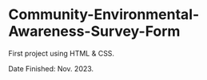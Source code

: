 # Community-Environmental-Awareness-Survey-Form
First project using HTML &amp; CSS.

Date Finished: Nov. 2023.
